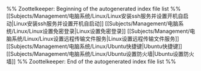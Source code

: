 %% Zoottelkeeper: Beginning of the autogenerated index file list  %%
 [[Subjects/Management/电脑系统/Linux/Linux安装ssh服务并设置开机自启动|Linux安装ssh服务并设置开机自启动]]
 [[Subjects/Management/电脑系统/Linux/Linux设置免密登录|Linux设置免密登录]]
 [[Subjects/Management/电脑系统/Linux/Linux设置远程传输文件服务|Linux设置远程传输文件服务]]
 [[Subjects/Management/电脑系统/Linux/Ubuntu快捷键|Ubuntu快捷键]]
 [[Subjects/Management/电脑系统/Linux/Ubuntu设置防火墙|Ubuntu设置防火墙]]
%% Zoottelkeeper: End of the autogenerated index file list  %%
